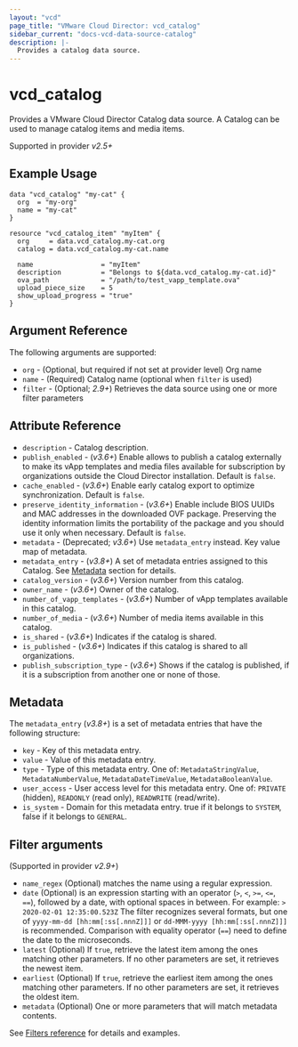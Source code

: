 ```yaml
---
layout: "vcd"
page_title: "VMware Cloud Director: vcd_catalog"
sidebar_current: "docs-vcd-data-source-catalog"
description: |-
  Provides a catalog data source.
---
```


# vcd\_catalog

Provides a VMware Cloud Director Catalog data source. A Catalog can be used to manage catalog items and media items.

Supported in provider *v2.5+*

## Example Usage

```hcl
data "vcd_catalog" "my-cat" {
  org  = "my-org"
  name = "my-cat"
}

resource "vcd_catalog_item" "myItem" {
  org     = data.vcd_catalog.my-cat.org
  catalog = data.vcd_catalog.my-cat.name

  name                 = "myItem"
  description          = "Belongs to ${data.vcd_catalog.my-cat.id}"
  ova_path             = "/path/to/test_vapp_template.ova"
  upload_piece_size    = 5
  show_upload_progress = "true"
}
```

## Argument Reference

The following arguments are supported:

* `org` - (Optional, but required if not set at provider level) Org name 
* `name` - (Required) Catalog name (optional when `filter` is used)
* `filter` - (Optional; *2.9+*) Retrieves the data source using one or more filter parameters

## Attribute Reference

* `description` - Catalog description.
* `publish_enabled` - (*v3.6+*) Enable allows to publish a catalog externally to make its vApp templates and media files available for subscription by organizations outside the Cloud Director installation. Default is `false`.
* `cache_enabled` - (*v3.6+*) Enable early catalog export to optimize synchronization. Default is `false`.
* `preserve_identity_information` - (*v3.6+*) Enable include BIOS UUIDs and MAC addresses in the downloaded OVF package. Preserving the identity information limits the portability of the package and you should use it only when necessary. Default is `false`.
* `metadata` - (Deprecated; *v3.6+*) Use `metadata_entry` instead. Key value map of metadata.
* `metadata_entry` - (*v3.8+*) A set of metadata entries assigned to this Catalog. See [Metadata](#metadata) section for details.
* `catalog_version` - (*v3.6+*) Version number from this catalog.
* `owner_name` - (*v3.6+*) Owner of the catalog.
* `number_of_vapp_templates` - (*v3.6+*) Number of vApp templates available in this catalog.
* `number_of_media` - (*v3.6+*) Number of media items available in this catalog.
* `is_shared` - (*v3.6+*) Indicates if the catalog is shared.
* `is_published` - (*v3.6+*) Indicates if this catalog is shared to all organizations.
* `publish_subscription_type` - (*v3.6+*) Shows if the catalog is published, if it is a subscription from another one or none of those.

<a id="metadata"></a>
## Metadata

The `metadata_entry` (*v3.8+*) is a set of metadata entries that have the following structure:

* `key` - Key of this metadata entry.
* `value` - Value of this metadata entry.
* `type` - Type of this metadata entry. One of: `MetadataStringValue`, `MetadataNumberValue`, `MetadataDateTimeValue`, `MetadataBooleanValue`.
* `user_access` - User access level for this metadata entry. One of: `PRIVATE` (hidden), `READONLY` (read only), `READWRITE` (read/write).
* `is_system` - Domain for this metadata entry. true if it belongs to `SYSTEM`, false if it belongs to `GENERAL`.

## Filter arguments

(Supported in provider *v2.9+*)

* `name_regex` (Optional) matches the name using a regular expression.
* `date` (Optional) is an expression starting with an operator (`>`, `<`, `>=`, `<=`, `==`), followed by a date, with
  optional spaces in between. For example: `> 2020-02-01 12:35:00.523Z`
  The filter recognizes several formats, but one of `yyyy-mm-dd [hh:mm[:ss[.nnnZ]]]` or `dd-MMM-yyyy [hh:mm[:ss[.nnnZ]]]`
  is recommended.
  Comparison with equality operator (`==`) need to define the date to the microseconds.
* `latest` (Optional) If `true`, retrieve the latest item among the ones matching other parameters. If no other parameters
  are set, it retrieves the newest item.
* `earliest` (Optional) If `true`, retrieve the earliest item among the ones matching other parameters. If no other parameters
  are set, it retrieves the oldest item.
* `metadata` (Optional) One or more parameters that will match metadata contents.

See [Filters reference](/providers/vmware/vcd/latest/docs/guides/data_source_filters) for details and examples.


